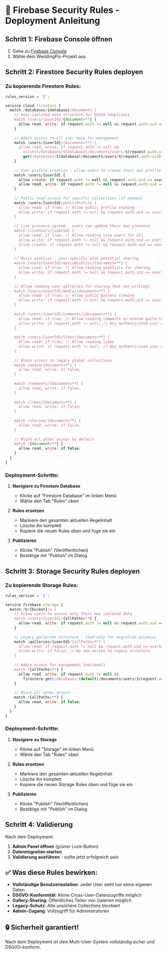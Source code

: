 # 🚀 Firebase Security Rules - Deployment Anleitung

## Schritt 1: Firebase Console öffnen

1. Gehe zu [Firebase Console](https://console.firebase.google.com)
2. Wähle dein WeddingPix-Projekt aus

## Schritt 2: Firestore Security Rules deployen

### Zu kopierende Firestore Rules:

```javascript
rules_version = '2';

service cloud.firestore {
  match /databases/{database}/documents {
    // User-isolated data structure for DSGVO compliance
    match /users/{userId}/{document=**} {
      allow read, write: if request.auth != null && request.auth.uid == userId;
    }
    
    // Admin access to all user data for management
    match /users/{userId}/{document=**} {
      allow read, write: if request.auth != null && 
        exists(/databases/$(database)/documents/users/$(request.auth.uid)) &&
        get(/databases/$(database)/documents/users/$(request.auth.uid)).data.isAdmin == true;
    }
    
    // User profile creation - allow users to create their own profile
    match /users/{userId} {
      allow create: if request.auth != null && request.auth.uid == userId;
      allow read, write: if request.auth != null && request.auth.uid == userId;
    }
    
    // Public read access for specific collections (if needed)
    match /users/{userId}/publicProfile {
      allow read: if true; // Allow public profile reading
      allow write: if request.auth != null && request.auth.uid == userId;
    }
    
    // Live presence system - users can update their own presence
    match /liveUsers/{userId} {
      allow read: if true; // Allow reading live users for all
      allow write: if request.auth != null && request.auth.uid == userId;
      allow create: if request.auth != null && request.auth.uid == userId;
    }
    
    // Music wishlist - user-specific with potential sharing
    match /users/{userId}/musicWishlist/{document=**} {
      allow read: if true; // Allow reading wishlists for sharing
      allow write: if request.auth != null && request.auth.uid == userId;
    }
    
    // Allow reading user galleries for sharing (but not writing)
    match /users/{userId}/media/{document=**} {
      allow read: if true; // Allow public gallery viewing
      allow write: if request.auth != null && request.auth.uid == userId;
    }
    
    match /users/{userId}/comments/{document=**} {
      allow read: if true; // Allow reading comments on shared galleries
      allow write: if request.auth != null; // Any authenticated user can comment
    }
    
    match /users/{userId}/likes/{document=**} {
      allow read: if true; // Allow reading likes
      allow write: if request.auth != null; // Any authenticated user can like
    }
    
    // Block access to legacy global collections
    match /media/{document=**} {
      allow read, write: if false;
    }
    
    match /comments/{document=**} {
      allow read, write: if false;
    }
    
    match /likes/{document=**} {
      allow read, write: if false;
    }
    
    match /stories/{document=**} {
      allow read, write: if false;
    }
    
    // Block all other access by default
    match /{document=**} {
      allow read, write: if false;
    }
  }
}
```

### Deployment-Schritte:

1. **Navigiere zu Firestore Database**
   - Klicke auf "Firestore Database" im linken Menü
   - Wähle den Tab "Rules" oben

2. **Rules ersetzen**
   - Markiere den gesamten aktuellen Regelinhalt
   - Lösche ihn komplett
   - Kopiere die neuen Rules oben und füge sie ein

3. **Publizieren**
   - Klicke "Publish" (Veröffentlichen)
   - Bestätige mit "Publish" im Dialog

## Schritt 3: Storage Security Rules deployen

### Zu kopierende Storage Rules:

```javascript
rules_version = '2';

service firebase.storage {
  match /b/{bucket}/o {
    // Allow users to access only their own isolated data
    match /users/{userId}/{allPaths=**} {
      allow read, write: if request.auth != null && request.auth.uid == userId;
    }
    
    // Legacy galleries structure - read-only for migration purposes
    match /galleries/{userId}/{allPaths=**} {
      allow read: if request.auth != null && request.auth.uid == userId;
      allow write: if false; // No new writes to legacy structure
    }
    
    // Admin access for management (optional)
    match /{allPaths=**} {
      allow read, write: if request.auth != null && 
        firestore.get(/databases/(default)/documents/users/$(request.auth.uid)).data.isAdmin == true;
    }
    
    // Block all other access
    match /{allPaths=**} {
      allow read, write: if false;
    }
  }
}
```

### Deployment-Schritte:

1. **Navigiere zu Storage**
   - Klicke auf "Storage" im linken Menü
   - Wähle den Tab "Rules" oben

2. **Rules ersetzen**
   - Markiere den gesamten aktuellen Regelinhalt
   - Lösche ihn komplett
   - Kopiere die neuen Storage Rules oben und füge sie ein

3. **Publizieren**
   - Klicke "Publish" (Veröffentlichen)
   - Bestätige mit "Publish" im Dialog

## Schritt 4: Validierung

Nach dem Deployment:

1. **Admin Panel öffnen** (grüner Lock-Button)
2. **Datenmigration starten**
3. **Validierung ausführen** - sollte jetzt erfolgreich sein

## ✅ Was diese Rules bewirken:

- **Vollständige Benutzerisolation**: Jeder User sieht nur seine eigenen Daten
- **DSGVO-Konformität**: Keine Cross-User-Datenzugriffe möglich
- **Gallery-Sharing**: Öffentliches Teilen von Galerien möglich
- **Legacy-Schutz**: Alte unsichere Collections blockiert
- **Admin-Zugang**: Vollzugriff für Administratoren

## 🔒 Sicherheit garantiert!

Nach dem Deployment ist dein Multi-User-System vollständig sicher und DSGVO-konform.